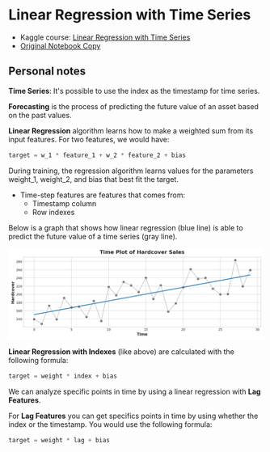 # Linear Regression with Time Series

* Kaggle course:
[Linear Regression with Time Series](https://www.kaggle.com/code/ryanholbrook/linear-regression-with-time-series)
* [Original Notebook Copy](./linear-regression-with-time-series.ipynb)

## Personal notes

**Time Series**:
It's possible to use the index as the timestamp for time series.

**Forecasting**
is the process of predicting the future value of an asset based on the past values.

**Linear Regression**
algorithm learns how to make a weighted sum from its input features. For two features, we would have:

```python
target = w_1 * feature_1 + w_2 * feature_2 + bias
```

During training, the regression algorithm learns values for the parameters weight_1, weight_2, and bias that best fit the target.

* Time-step features are features that comes from:
  * Timestamp column
  * Row indexes

Below is a graph that shows how linear regression (blue line) is able to predict the future value of a time series (gray line).

![](./timeseries_results1.png)

**Linear Regression with Indexes** (like above) are calculated with the following formula:

```python
target = weight * index + bias
```

We can analyze specific points in time by using a linear regression with **Lag Features**.

For **Lag Features** you can get specifics points in time by using whether the index or the timestamp. You would use the following formula:

```python
target = weight * lag + bias
```
